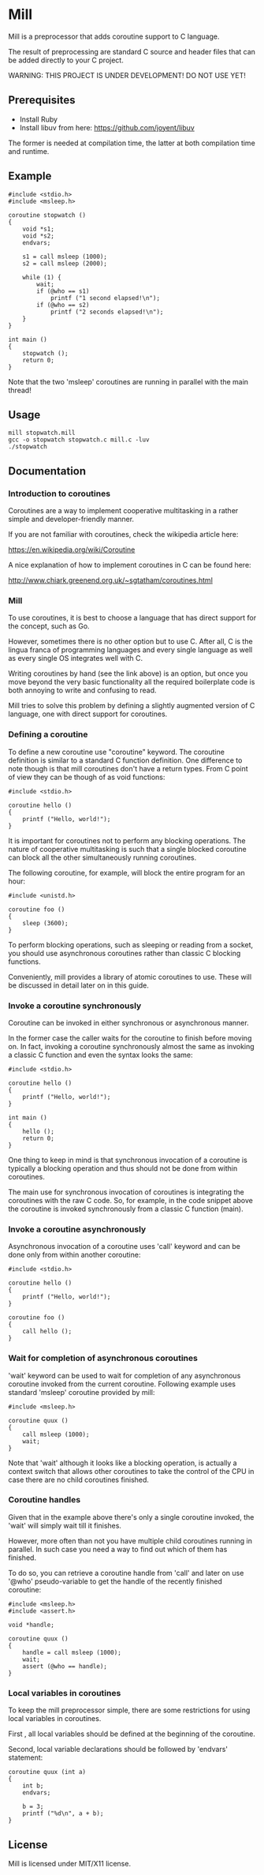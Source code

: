 Mill
====

Mill is a preprocessor that adds coroutine support to C language.

The result of preprocessing are standard C source and header files that can be
added directly to your C project.

WARNING: THIS PROJECT IS UNDER DEVELOPMENT! DO NOT USE YET!

## Prerequisites

* Install Ruby
* Install libuv from here: https://github.com/joyent/libuv

The former is needed at compilation time, the latter at both compilation time
and runtime.

## Example

```
#include <stdio.h>
#include <msleep.h>

coroutine stopwatch ()
{
    void *s1;
    void *s2;
    endvars;

    s1 = call msleep (1000);
    s2 = call msleep (2000);

    while (1) {
        wait;
        if (@who == s1)
            printf ("1 second elapsed!\n");
        if (@who == s2)
            printf ("2 seconds elapsed!\n");
    }
}

int main ()
{
    stopwatch ();
    return 0;
}
```

Note that the two 'msleep' coroutines are running in parallel with the main
thread!

## Usage

```
mill stopwatch.mill
gcc -o stopwatch stopwatch.c mill.c -luv
./stopwatch
```

## Documentation

### Introduction to coroutines

Coroutines are a way to implement cooperative multitasking in a rather simple
and developer-friendly manner.

If you are not familiar with coroutines, check the wikipedia article here:

https://en.wikipedia.org/wiki/Coroutine

A nice explanation of how to implement coroutines in C can be found here:

http://www.chiark.greenend.org.uk/~sgtatham/coroutines.html

### Mill

To use coroutines, it is best to choose a language that has direct support for
the concept, such as Go.

However, sometimes there is no other option but to use C. After all, C is
the lingua franca of programming languages and every single language as well
as every single OS integrates well with C.

Writing coroutines by hand (see the link above) is an option, but once you move
beyond the very basic functionality all the required boilerplate code is both
annoying to write and confusing to read.

Mill tries to solve this problem by defining a slightly augmented version of
C language, one with direct support for coroutines.

### Defining a coroutine

To define a new coroutine use "coroutine" keyword. The coroutine definition
is similar to a standard C function definition. One difference to note though
is that mill coroutines don't have a return types. From C point of view they
can be though of as void functions:

```
#include <stdio.h>

coroutine hello ()
{
    printf ("Hello, world!");
}
```

It is important for coroutines not to perform any blocking operations.
The nature of cooperative multitasking is such that a single blocked coroutine
can block all the other simultaneously running coroutines.

The following coroutine, for example, will block the entire program for an hour:

```
#include <unistd.h>

coroutine foo ()
{
    sleep (3600);
}
```

To perform blocking operations, such as sleeping or reading from a socket, you
should use asynchronous coroutines rather than classic C blocking functions.

Conveniently, mill provides a library of atomic coroutines to use. These will
be discussed in detail later on in this guide.

### Invoke a coroutine synchronously

Coroutine can be invoked in either synchronous or asynchronous manner.

In the former case the caller waits for the coroutine to finish before moving
on. In fact, invoking a coroutine synchronously almost the same as invoking
a classic C function and even the syntax looks the same:

```
#include <stdio.h>

coroutine hello ()
{
    printf ("Hello, world!");
}

int main ()
{
    hello ();
    return 0;
}
```

One thing to keep in mind is that synchronous invocation of a coroutine is
typically a blocking operation and thus should not be done from within
coroutines.

The main use for synchronous invocation of coroutines is integrating the
coroutines with the raw C code. So, for example, in the code snippet above
the coroutine is invoked synchronously from a classic C function (main).

### Invoke a coroutine asynchronously

Asynchronous invocation of a coroutine uses 'call' keyword and can be done only
from within another coroutine:

```
#include <stdio.h>

coroutine hello ()
{
    printf ("Hello, world!");
}

coroutine foo ()
{
    call hello ();
}
```

### Wait for completion of asynchronous coroutines

'wait' keyword can be used to wait for completion of any asynchronous coroutine
invoked from the current coroutine. Following example uses standard 'msleep'
coroutine provided by mill:

```
#include <msleep.h>

coroutine quux ()
{
    call msleep (1000);
    wait;
}
```

Note that 'wait' although it looks like a blocking operation, is actually a
context switch that allows other coroutines to take the control of the CPU
in case there are no child coroutines finished.

### Coroutine handles

Given that in the example above there's only a single coroutine invoked,
the 'wait' will simply wait till it finishes.

However, more often than not you have multiple child coroutines running in
parallel. In such case you need a way to find out which of them has finished.

To do so, you can retrieve a coroutine handle from 'call' and later on use
'@who' pseudo-variable to get the handle of the recently finished coroutine:

```
#include <msleep.h>
#include <assert.h>

void *handle;

coroutine quux ()
{
    handle = call msleep (1000);
    wait;
    assert (@who == handle);
}
```

### Local variables in coroutines

To keep the mill preprocessor simple, there are some restrictions for using
local variables in coroutines.

First , all local variables should be defined at the beginning of the
coroutine.

Second, local variable declarations should be followed by 'endvars' statement:

```
coroutine quux (int a)
{
    int b;
    endvars;

    b = 3;
    printf ("%d\n", a + b);
}
```

## License

Mill is licensed under MIT/X11 license.
